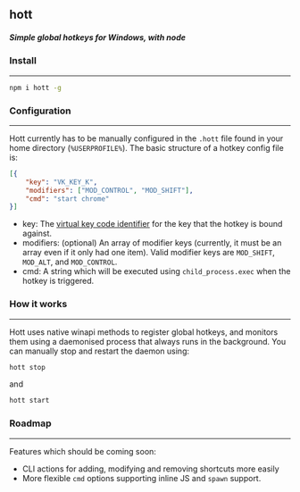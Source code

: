## hott
##### Simple global hotkeys for Windows, with node

### Install
---
```sh
npm i hott -g
```

### Configuration
---
Hott currently has to be manually configured in the `.hott` file found in your home directory (`%USERPROFILE%`).  The basic structure of a hotkey config file is:

```json
[{
	"key": "VK_KEY_K",
	"modifiers": ["MOD_CONTROL", "MOD_SHIFT"],
	"cmd": "start chrome"
}]
```

- key: The [virtual key code identifier](http://www.kbdedit.com/manual/low_level_vk_list.html) for the key that the hotkey is bound against.
- modifiers: (optional) An array of modifier keys (currently, it must be an array even if it only had one item). Valid modifier keys are `MOD_SHIFT`, `MOD_ALT`, and `MOD_CONTROL`.
- cmd: A string which will be executed using `child_process.exec` when the hotkey is triggered.

### How it works
---
Hott uses native winapi methods to register global hotkeys, and monitors them using a daemonised process that always runs in the background.  You can manually stop and restart the daemon using:
```sh
hott stop
```
and
```sh
hott start
```

### Roadmap
---
Features which should be coming soon:
- CLI actions for adding, modifying and removing shortcuts more easily
- More flexible `cmd` options supporting inline JS and `spawn` support.
